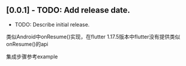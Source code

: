 ## [0.0.1] - TODO: Add release date.

* TODO: Describe initial release.

 类似Android中onResume()实现，在flutter 1.17.5版本中flutter没有提供类似onResume()的api


集成步骤参考example